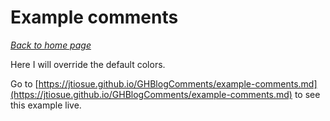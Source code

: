 # Example comments

[*Back to home page*](.)

Here I will override the default colors.

Go to [https://jtiosue.github.io/GHBlogComments/example-comments.md](https://jtiosue.github.io/GHBlogComments/example-comments.md) to see this example live.

<script type="text/javascript" data-repoName="jtiosue/GHBlogComments" data-issueNumber="1" src="https://jtiosue.github.io/GHBlogComments/ghcomments.js" data-bgColor="green" data-titleColor="red"></script>

